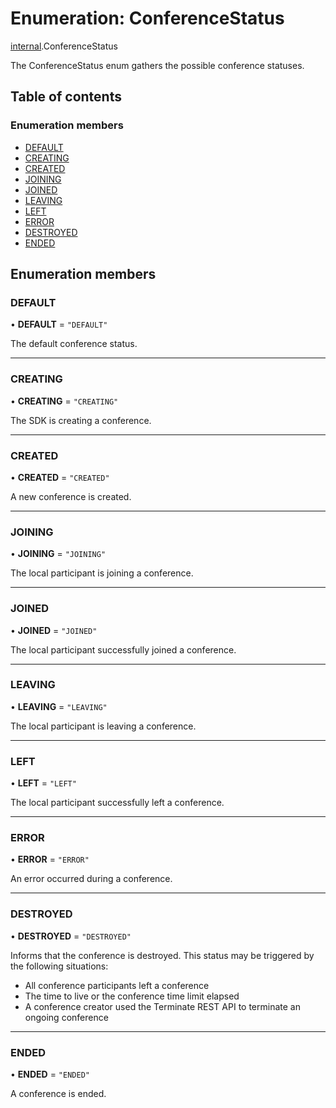 # Enumeration: ConferenceStatus

[internal](../modules/internal.md).ConferenceStatus

The ConferenceStatus enum gathers the possible conference statuses.

## Table of contents

### Enumeration members

- [DEFAULT](internal.ConferenceStatus.md#default)
- [CREATING](internal.ConferenceStatus.md#creating)
- [CREATED](internal.ConferenceStatus.md#created)
- [JOINING](internal.ConferenceStatus.md#joining)
- [JOINED](internal.ConferenceStatus.md#joined)
- [LEAVING](internal.ConferenceStatus.md#leaving)
- [LEFT](internal.ConferenceStatus.md#left)
- [ERROR](internal.ConferenceStatus.md#error)
- [DESTROYED](internal.ConferenceStatus.md#destroyed)
- [ENDED](internal.ConferenceStatus.md#ended)

## Enumeration members

### DEFAULT

• **DEFAULT** = `"DEFAULT"`

The default conference status.

___

### CREATING

• **CREATING** = `"CREATING"`

The SDK is creating a conference.

___

### CREATED

• **CREATED** = `"CREATED"`

A new conference is created.

___

### JOINING

• **JOINING** = `"JOINING"`

The local participant is joining a conference.

___

### JOINED

• **JOINED** = `"JOINED"`

The local participant successfully joined a conference.

___

### LEAVING

• **LEAVING** = `"LEAVING"`

The local participant is leaving a conference.

___

### LEFT

• **LEFT** = `"LEFT"`

The local participant successfully left a conference.

___

### ERROR

• **ERROR** = `"ERROR"`

An error occurred during a conference.

___

### DESTROYED

• **DESTROYED** = `"DESTROYED"`

Informs that the conference is destroyed. This status may be triggered by the following situations:
- All conference participants left a conference
- The time to live or the conference time limit elapsed
- A conference creator used the Terminate REST API to terminate an ongoing conference

___

### ENDED

• **ENDED** = `"ENDED"`

A conference is ended.
